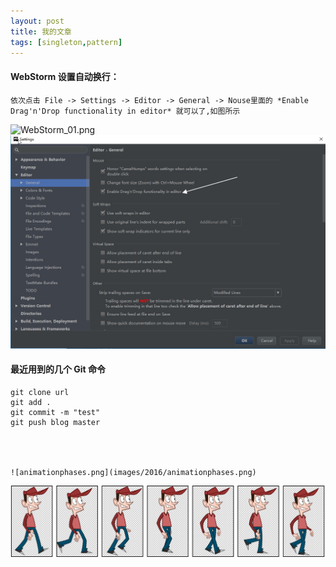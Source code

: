 ```yaml
---
layout: post
title: 我的文章
tags: [singleton,pattern]
---
```


#### WebStorm 设置自动换行：
    依次点击 File -> Settings -> Editor -> General -> Nouse里面的 *Enable Drag'n'Drop functionality in editor* 就可以了,如图所示
![WebStorm_01.png](https://acacool.github.io/images/2016/WebStorm_02.png)
![WebStorm_02.png](images/2016/WebStorm_02.png)


#### 最近用到的几个 Git 命令
    git clone url
    git add .
    git commit -m "test"
    git push blog master


   
   
    ![animationphases.png](images/2016/animationphases.png)

![animationphases.png](images/2016/animationphases.png)